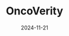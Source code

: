---  
layout: startup_page  
title: "OncoVerity"  
id: "oncoverity.com"  
permalink: "/oncoverityoncoverity.com11212024/"  
website: "https://www.oncoverity.com/"  
funding_round: "Series A+"  
funding_amount: ""  
investors: "argenx, RefinedScience"  
about: "OncoVerity uses advanced bioinformatics to develop cancer therapies. They leverage a computational approach to inform drug development strategies, focusing on addressing unmet medical needs in cancer patients. Their current focus is on advancing cusatuzumab, a novel antibody for treating acute myeloid leukemia (AML)."  
markets: "Biotechnology, Oncology, Therapeutics"  
hq: "Aurora, Colorado, United States"  
founded_year: "2022"  
linkedin: "https://www.linkedin.com/company/oncoverity-inc"  
twitter: ""  
instagram: ""  
facebook: ""  
crunchbase: "https://www.crunchbase.com/organization/oncoverity"  
pitchbook: "https://pitchbook.com/profiles/company/522326-26"  

date_display: "21-Nov-2024"  
date: "2024-11-21"

# SEO Optimization  
meta_title: "OncoVerity - Series A+"  
meta_description: "OncoVerity, OncoVerity uses advanced bioinformatics to develop cancer therapies. They leverage a computational approach to inform drug development strategies, foc..."  
meta_keywords: "OncoVerity, Biotechnology, Oncology, Therapeutics, Series A+ funding"  
canonical_url: "https://startup.projectstartups.com/oncoverityoncoverity.com11212024/"  
---